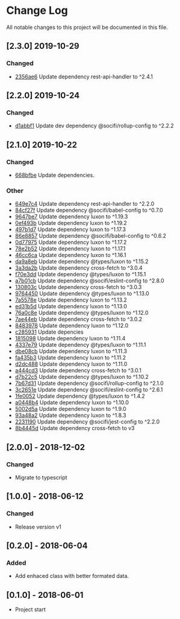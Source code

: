 # Change Log
All notable changes to this project will be documented in this file.

## [2.3.0] 2019-10-29
### Changed
- [2356ae6](https://github.com/fabulator/fio-api-handler/commit/2356ae6d319a130949a8025647268a24ee2e43f4) Update dependency rest-api-handler to ^2.4.1

## [2.2.0] 2019-10-24
### Changed
- [d1abbf1](https://github.com/fabulator/fio-api-handler/commit/d1abbf147b9ea137839bf67ad2090ae01bfb8575) Update dev dependency @socifi/rollup-config to ^2.2.2

## [2.1.0] 2019-10-22
### Changed
- [668bfbe](https://github.com/fabulator/fio-api-handler/commit/668bfbead8f671e530dbe5567a1d1ea72703d957) Update dependencies.

### Other
- [649e7c4](https://github.com/fabulator/fio-api-handler/commit/649e7c4aa74edf3fcab7be7a13607bbfaf9f3743) Update dependency rest-api-handler to ^2.2.0
- [84cf27f](https://github.com/fabulator/fio-api-handler/commit/84cf27f7ff9eb14684ea3c9d51a7e301a2bc7eec) Update dependency @socifi/babel-config to ^0.7.0
- [9647be7](https://github.com/fabulator/fio-api-handler/commit/9647be735284e30239fcb6e9309456797c1c03fe) Update dependency luxon to ^1.19.3
- [0ef493b](https://github.com/fabulator/fio-api-handler/commit/0ef493b7acf2c7822b68aca627369efd1ee2e27a) Update dependency luxon to ^1.19.2
- [497b1d7](https://github.com/fabulator/fio-api-handler/commit/497b1d7f392dfd35e6e00f400576481c251d9018) Update dependency luxon to ^1.17.3
- [86e8857](https://github.com/fabulator/fio-api-handler/commit/86e88579f7bd386b6e6426c48582650a9593fa49) Update dependency @socifi/babel-config to ^0.6.2
- [0d77975](https://github.com/fabulator/fio-api-handler/commit/0d779756e5a7b9a8e3ba503811419ac46250320a) Update dependency luxon to ^1.17.2
- [78e2b52](https://github.com/fabulator/fio-api-handler/commit/78e2b5287df2a8291086fa622e4bd9942b7deaca) Update dependency luxon to ^1.17.1
- [46cc6ca](https://github.com/fabulator/fio-api-handler/commit/46cc6ca661cef7db0d92620e878969556aad3272) Update dependency luxon to ^1.16.1
- [da9a8eb](https://github.com/fabulator/fio-api-handler/commit/da9a8ebaa9c877986ca6749b6af1c0a3384f9c1a) Update dependency @types/luxon to ^1.15.2
- [3a3da2b](https://github.com/fabulator/fio-api-handler/commit/3a3da2b6b216e64f00c50a02c1d4115926187b52) Update dependency cross-fetch to ^3.0.4
- [f70e3dd](https://github.com/fabulator/fio-api-handler/commit/f70e3dd4938ddfc48a5328345bea1f90de912143) Update dependency @types/luxon to ^1.15.1
- [a7b01cb](https://github.com/fabulator/fio-api-handler/commit/a7b01cb8792256cd7310c87addd96796890da5d6) Update dependency @socifi/eslint-config to ^2.8.0
- [130803c](https://github.com/fabulator/fio-api-handler/commit/130803c1cd78c3d9308b2f1bf1b1060ec48e81c1) Update dependency cross-fetch to ^3.0.3
- [9764450](https://github.com/fabulator/fio-api-handler/commit/976445062d185fa29f15c4be70d49bd0d8c0a669) Update dependency @types/luxon to ^1.13.0
- [7a5578e](https://github.com/fabulator/fio-api-handler/commit/7a5578ec571011b0fe3edaad27ad046773b611d3) Update dependency luxon to ^1.13.2
- [ed31b5d](https://github.com/fabulator/fio-api-handler/commit/ed31b5d805cfb125bfea38a59cd6e4889d7e0053) Update dependency luxon to ^1.13.0
- [76a0c8e](https://github.com/fabulator/fio-api-handler/commit/76a0c8e2fa4e51f37a48bc89b8376339d1861ae6) Update dependency @types/luxon to ^1.12.0
- [7ae44eb](https://github.com/fabulator/fio-api-handler/commit/7ae44eb9d476f914a16ede3eebd8faa0a90824d2) Update dependency cross-fetch to ^3.0.2
- [8483978](https://github.com/fabulator/fio-api-handler/commit/84839780f3f64155361fbd3d0e9aba538da1bba8) Update dependency luxon to ^1.12.0
- [c285931](https://github.com/fabulator/fio-api-handler/commit/c285931e34196b14f29fe366e2cf4fadc9d68f9d) Update depencies
- [1815098](https://github.com/fabulator/fio-api-handler/commit/1815098d672195b3451f0051c13ed66823b04a0f) Update dependency luxon to ^1.11.4
- [4337e79](https://github.com/fabulator/fio-api-handler/commit/4337e792ae1138ffdf9b906b9cb2aecb31acc048) Update dependency @types/luxon to ^1.11.1
- [dbe08cb](https://github.com/fabulator/fio-api-handler/commit/dbe08cbce6806fa6e032bf843e0d8a8dd4ceb192) Update dependency luxon to ^1.11.3
- [fa435b3](https://github.com/fabulator/fio-api-handler/commit/fa435b3787f9c318b21ff96881c92bf11cf53c4e) Update dependency luxon to ^1.11.2
- [d2dc488](https://github.com/fabulator/fio-api-handler/commit/d2dc4881c6cf30ad7070eac2c29de890ca6e9479) Update dependency luxon to ^1.11.0
- [a444cd3](https://github.com/fabulator/fio-api-handler/commit/a444cd33e64be06645291b96a23aa5aec0b6b224) Update dependency cross-fetch to ^3.0.1
- [d7b22c5](https://github.com/fabulator/fio-api-handler/commit/d7b22c5f7f67452acfd7e93e868573f037d8506b) Update dependency @types/luxon to ^1.10.2
- [7b67d31](https://github.com/fabulator/fio-api-handler/commit/7b67d31f237f4354f2b36f04894671d64fa8162b) Update dependency @socifi/rollup-config to ^2.1.0
- [3c2651e](https://github.com/fabulator/fio-api-handler/commit/3c2651e991f20cb97e9837cdc795fd51c2f4ce54) Update dependency @socifi/eslint-config to ^2.6.1
- [1fe0052](https://github.com/fabulator/fio-api-handler/commit/1fe0052dc1b320479d2bcfa046604a49d4cf667d) Update dependency @types/luxon to ^1.4.2
- [a0448b4](https://github.com/fabulator/fio-api-handler/commit/a0448b458c78f837b5bfc784c15bc10e91095bbb) Update dependency luxon to ^1.10.0
- [5002d5a](https://github.com/fabulator/fio-api-handler/commit/5002d5a0bf3940066fb268e84df769f2752b0313) Update dependency luxon to ^1.9.0
- [93a48a2](https://github.com/fabulator/fio-api-handler/commit/93a48a296905b285b6a9f0f521bbf558faf8bea1) Update dependency luxon to ^1.8.3
- [2231190](https://github.com/fabulator/fio-api-handler/commit/22311908fe82c04af8d95f68031b41b3da17248f) Update dependency @socifi/jest-config to ^2.2.0
- [8b4445d](https://github.com/fabulator/fio-api-handler/commit/8b4445d0086359a39ee762f1ee5c9e74a2dd3614) Update dependency cross-fetch to v3

## [2.0.0] - 2018-12-02
### Changed
- Migrate to typescript

## [1.0.0] - 2018-06-12
### Changed
- Release version v1

## [0.2.0] - 2018-06-04
### Added
- Add enhaced class with better formated data.

## [0.1.0] - 2018-06-01
- Project start
